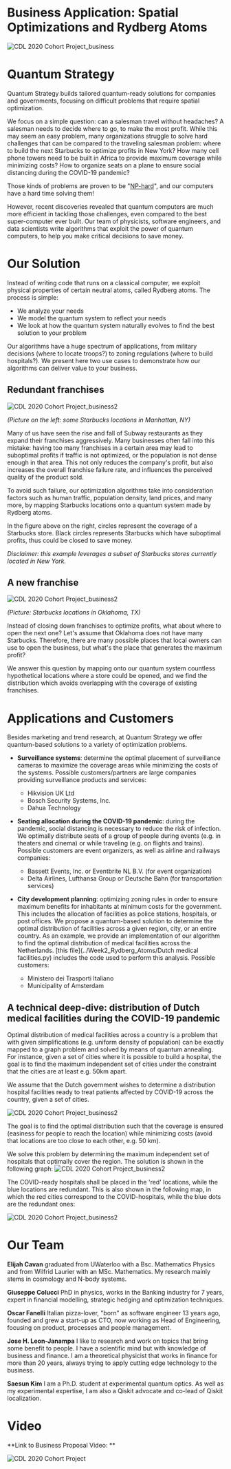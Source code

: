 # Business Application: Spatial Optimizations and Rydberg Atoms

![CDL 2020 Cohort Project_business](../Week2_Rydberg_Atoms/img/ba1.png)

# Quantum Strategy

Quantum Strategy builds tailored quantum-ready solutions for companies and governments, focusing on difficult problems 
that require spatial optimization. 

We focus on a simple question: can a salesman travel without headaches? A salesman needs 
to decide where to go, to make the most profit. While this may seem an easy problem, many 
organizations struggle to solve hard challenges that can be compared to the traveling salesman problem: where to build the next Starbucks to 
optimize profits in New York? How many cell phone towers need to be built in Africa to provide maximum coverage 
while minimizing costs? How to organize seats on a plane to ensure social distancing during the COVID-19 pandemic? 

Those kinds of problems are proven to be "[NP-hard](https://en.wikipedia.org/wiki/NP-hardness)", and our computers have a hard time solving them!

However, recent discoveries revealed that quantum computers are much more efficient in tackling those challenges, even 
compared to the best super-computer ever built. 
Our team of physicists, software engineers, and data scientists write algorithms that exploit the power of quantum computers, 
to help you make critical decisions to save money.

# Our Solution  

Instead of writing code that runs on a classical computer, we exploit physical properties of certain neutral atoms, called Rydberg atoms.
The process is simple:
- We analyze your needs
- We model the quantum system to reflect your needs
- We look at how the quantum system naturally evolves to find the best solution to your problem
  
Our algorithms have a huge spectrum of applications, from military decisions (where to locate troops?) to zoning regulations (where to build hospitals?). 
We present here two use cases to demonstrate how our algorithms can deliver value to your business. 

## Redundant franchises

![CDL 2020 Cohort Project_business2](../Week2_Rydberg_Atoms/img/ba2.png) 

*(Picture on the left: some Starbucks locations in Manhattan, NY)*

Many of us have seen the rise and fall of Subway restaurants as they expand their franchises aggressively.
Many businesses often fall into this mistake: having too many franchises in a certain area may lead to suboptimal profits 
if traffic is not optimized, or the population is not dense enough in that area. 
This not only reduces the company's profit, but also increases the overall franchise failure rate, and influences the perceived quality of the product sold. 

To avoid such failure, our optimization algorithms take into consideration factors such as human traffic, population density, 
land prices, and many more, by mapping Starbucks locations onto a quantum system made by Rydberg atoms. 

In the figure above on the right, circles represent the coverage of a Starbucks store. 
Black circles represents Starbucks which have suboptimal profits, thus could be closed to save money.

*Disclaimer: this example leverages a subset of Starbucks stores currently located in New York.* 

## A new franchise

![CDL 2020 Cohort Project_business2](../Week2_Rydberg_Atoms/img/ba3.png)

*(Picture: Starbucks locations in Oklahoma, TX)*

Instead of closing down franchises to optimize profits, what about where to open the next one?
Let's assume that Oklahoma does not have many Starbucks. Therefore, there are many possible places that local owners 
can use to open the business, but what's the place that generates the maximum profit?

We answer this question by mapping onto our quantum system countless hypothetical locations where a store could be opened, 
and we find the distribution which avoids overlapping with the coverage of existing franchises. 

# Applications and Customers

Besides marketing and trend research, at Quantum Strategy we offer quantum-based solutions to 
a variety of optimization problems.

- **Surveillance systems**: determine the optimal placement of surveillance cameras to maximize the
coverage areas while minimizing the costs of the systems. Possible customers/partners are large 
companies providing surveillance products and services:
  - Hikvision UK Ltd
  - Bosch Security Systems, Inc.
  - Dahua Technology 


- **Seating allocation during the COVID-19 pandemic**: during the pandemic, social distancing is necessary to reduce the risk of infection. 
  We optimally distribute seats of a group of people during events (e.g.
  in theaters and cinema) or while traveling (e.g. on flights and trains). Possible customers
  are event organizers, as well as airline and railways companies:
  - Bassett Events, Inc. or Eventbrite NL B.V. (for event organization)
  - Delta Airlines, Lufthansa Group or Deutsche Bahn (for transportation services) 
    

- **City development planning**: optimizing zoning rules in order to ensure maximum benefits for inhabitants at minimum costs for the government. 
  This includes the allocation of facilities as police stations, hospitals, or post offices. 
  We propose a quantum-based solution to determine the optimal distribution of 
  facilities across a given region, city, or an entire country. As an example, we provide an implementation
  of our algorithm to find the optimal distribution of medical facilities across the Netherlands. [this file](../Week2_Rydberg_Atoms/Dutch medical facilities.py) includes the code used to perform this analysis.
  Possible customers:
  - Ministero dei Trasporti Italiano
  - Municipality of Amsterdam

## A technical deep-dive: distribution of Dutch medical facilities during the COVID-19 pandemic
Optimal distribution of medical facilities across a country is a problem that with given simplifications (e.g. uniform
density of population) can be exactly mapped to a graph problem and solved by means of quantum annealing.
For instance, given a set of cities where it is possible to build a hospital, the goal is to find the maximum
independent set of cities under the constraint that the cities are at least e.g. 50km apart.

We assume that the Dutch government wishes to determine a distribution 
hospital facilities ready to treat patients affected by COVID-19 across the country, given a set of cities. 

![CDL 2020 Cohort Project_business2](../Week2_Rydberg_Atoms/Graphics/NL_initial.png)

The goal is to find the optimal distribution such that the coverage is ensured (easiness for
people to reach the location) while minimizing costs (avoid that locations are too close to 
each other, e.g. 50 km).

We solve this problem by determining the maximum independent set of hospitals that optimally
cover the region. The solution is shown in the following graph:
![CDL 2020 Cohort Project_business2](../Week2_Rydberg_Atoms/Graphics/NL_graph_solution.png)

The COVID-ready hospitals shall be placed in the 'red' locations, while the blue locations
are redundant. This is also shown in the following map, in which the red cities correspond to 
the COVID-hospitals, while the blue dots are the redundant ones:

![CDL 2020 Cohort Project_business2](../Week2_Rydberg_Atoms/Graphics/NL_plot_solution.png)

# Our Team

**Elijah Cavan** graduated from UWaterloo with a Bsc. Mathematics Physics and from Wilfrid Laurier with an MSc. Mathematics. My research mainly stems in cosmology and N-body systems.

**Giuseppe Colucci** PhD in physics, works in the Banking industry for 7 years, expert in financial modelling, strategic hedging and optimization techniques.  

**Oscar Fanelli** Italian pizza-lover, "born" as software engineer 13 years ago, founded and grew a start-up as CTO, now working as Head of Engineering, focusing on product, processes and people management.

**Jose H. Leon-Janampa** I like to research and work on topics that bring some benefit to people. I have a scientific mind but with knowledge of business and finance. I am a theoretical physicist that works in finance for more than 20 years, always trying to apply cutting edge technology to the business.

**Saesun Kim** I am a Ph.D. student at experimental quantum optics. As well as my experimental expertise, I am also a Qiskit advocate and co-lead of Qiskit localization.

# Video

**Link to Business Proposal Video: **


![CDL 2020 Cohort Project](../figures/CDL_logo.jpg)
